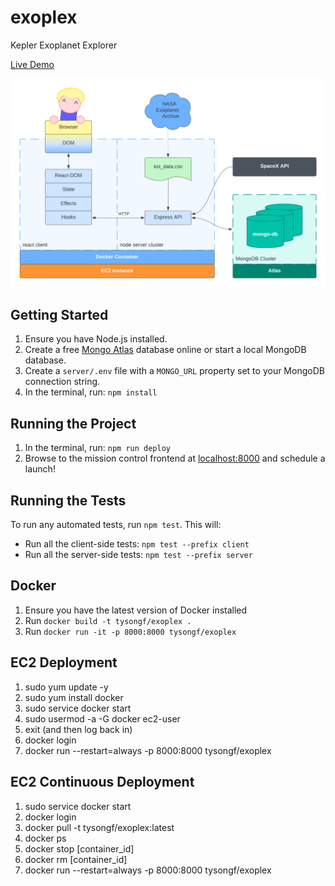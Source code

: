 # exoplex

Kepler Exoplanet Explorer

<a href="http://www.neologic.ca:8000/">Live Demo</a>

![exoplex architecture](https://github.com/tysongf/exoplex/blob/master/exoplex_architecture.png?raw=true)

## Getting Started

1. Ensure you have Node.js installed.
2. Create a free [Mongo Atlas](https://www.mongodb.com/atlas/database) database online or start a local MongoDB database.
3. Create a `server/.env` file with a `MONGO_URL` property set to your MongoDB connection string.
4. In the terminal, run: `npm install`

## Running the Project

1. In the terminal, run: `npm run deploy`
2. Browse to the mission control frontend at [localhost:8000](http://localhost:8000) and schedule a launch!

## Running the Tests

To run any automated tests, run `npm test`. This will:

-  Run all the client-side tests: `npm test --prefix client`
-  Run all the server-side tests: `npm test --prefix server`

## Docker

1. Ensure you have the latest version of Docker installed
2. Run `docker build -t tysongf/exoplex .`
3. Run `docker run -it -p 8000:8000 tysongf/exoplex`

## EC2 Deployment

1. sudo yum update -y
2. sudo yum install docker
3. sudo service docker start
4. sudo usermod -a -G docker ec2-user
5. exit (and then log back in)
6. docker login
7. docker run --restart=always -p 8000:8000 tysongf/exoplex

## EC2 Continuous Deployment

1. sudo service docker start
2. docker login
3. docker pull -t tysongf/exoplex:latest
4. docker ps
5. docker stop [container_id]
6. docker rm [container_id]
7. docker run --restart=always -p 8000:8000 tysongf/exoplex
